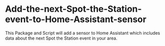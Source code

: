 # Add-the-next-Spot-the-Station-event-to-Home-Assistant-sensor
This Package and Script will add a sensor to Home Assistant which includes data about the next Spot the Station event in your area.
